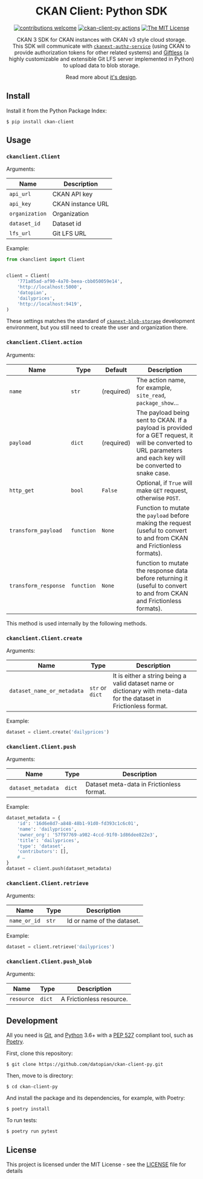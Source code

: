 <div align="center">

# CKAN Client: Python SDK

[![contributions welcome](https://img.shields.io/badge/contributions-welcome-brightgreen.svg?style=flat)](https://github.com/datopian/ckan3-py-sdk/issues)
[![ckan-client-py actions](https://github.com/datopian/ckan-client-py/workflows/ckan-client-py%20actions/badge.svg)](https://github.com/datopian/ckan-client-py/actions?query=workflow%3A%22ckan-client-py+actions%22)
[![The MIT License](https://img.shields.io/badge/license-MIT-blue.svg)](http://opensource.org/licenses/MIT)

CKAN 3 SDK for CKAN instances with CKAN v3 style cloud storage.<br> This SDK will communicate with [`ckanext-authz-service`](https://github.com/datopian/ckanext-authz-service) (using CKAN to provide authorization tokens for other related systems) and [Giftless](https://github.com/datopian/giftless) (a highly customizable and extensible Git LFS server implemented in Python) to upload data to blob storage.

Read more about [it's design](http://tech.datopian.com/blob-storage/#direct-to-cloud-upload).

</div>

## Install

Install it from the Python Package Index:

```console
$ pip install ckan-client
```

## Usage

### `ckanclient.Client`

Arguments:

| Name           | Description       |
| -------------- | ----------------- |
| `api_url`      | CKAN API key      |
| `api_key`      | CKAN instance URL |
| `organization` | Organization      |
| `dataset_id`   | Dataset id        |
| `lfs_url`      | Git LFS URL       |


Example:

```python
from ckanclient import Client


client = Client(
    '771a05ad-af90-4a70-beea-cbb050059e14',
    'http://localhost:5000',
    'datopian',
    'dailyprices',
    'http://localhost:9419',
)
```

These settings matches the standard of [`ckanext-blob-storage`](https://github.com/datopian/ckanext-blob-storage) development environment, but you still need to create the user and organization there.

###  `ckanclient.Client.action`

Arguments:

| Name                 | Type       | Default    | Description                                                  |
| -------------------- | ---------- | ---------- | ------------------------------------------------------------ |
| `name`               | `str`      | (required) | The action name, for example, `site_read`, `package_show`…   |
| `payload`            | `dict`     | (required) | The payload being sent to CKAN. If a payload is provided for a GET request, it will be converted to URL parameters and each key will be converted to snake case. |
| `http_get`           | `bool`     | `False`    | Optional, if `True` will make `GET` request, otherwise `POST`. |
| `transform_payload`  | `function` | `None`     | Function to mutate the `payload` before making the request (useful to convert to and from CKAN and Frictionless formats). |
| `transform_response` | `function` | `None`     | function to mutate the response data before returning it (useful to convert to and from CKAN and Frictionless formats). |

This method is used internally by the following methods.

### `ckanclient.Client.create`

Arguments:

| Name                       | Type            | Description                                                  |
| -------------------------- | --------------- | ------------------------------------------------------------ |
| `dataset_name_or_metadata` | `str` or `dict` | It is either a string being a valid dataset name or dictionary with meta-data for the dataset in Frictionless format. |

Example:

```python
dataset = client.create('dailyprices')
```

### `ckanclient.Client.push`

Arguments:

| Name               | Type   | Description                               |
| ------------------ | ------ | ----------------------------------------- |
| `dataset_metadata` | `dict` | Dataset meta-data in Frictionless format. |

Example:

```python
dataset_metadata = {
    'id': '16d6e8d7-a848-48b1-91d0-fd393c1c6c01',
    'name': 'dailyprices',
    'owner_org': '57f97769-a982-4ccd-91f0-1d86dee822e3',
    'title': 'dailyprices',
    'type': 'dataset',
    'contributors': [],
    # …
}
dataset = client.push(dataset_metadata)
```

###  `ckanclient.Client.retrieve`

Arguments:

| Name         | Type  | Description                |
| ------------ | ----- | -------------------------- |
| `name_or_id` | `str` | Id or name of the dataset. |

Example:

```python
dataset = client.retrieve('dailyprices')
```

### `ckanclient.Client.push_blob`

Arguments:

| Name       | Type   | Description              |
| ---------- | ------ | ------------------------ |
| `resource` | `dict` | A Frictionless resource. |


## Development

All you need is [Git](https://git-scm.com/), and [Python](https://www.python.org/) 3.6+ with a [PEP 527](https://www.python.org/dev/peps/pep-0517/) compliant tool, such as [Poetry](https://python-poetry.org/).

First, clone this repository:

```console
$ git clone https://github.com/datopian/ckan-client-py.git
```

Then, move to is directory:

```console
$ cd ckan-client-py
```

And install the package and its dependencies, for example, with Poetry:

```console
$ poetry install
```

To run tests:

```console
$ poetry run pytest
```

## License

This project is licensed under the MIT License - see the [LICENSE](License) file for details
